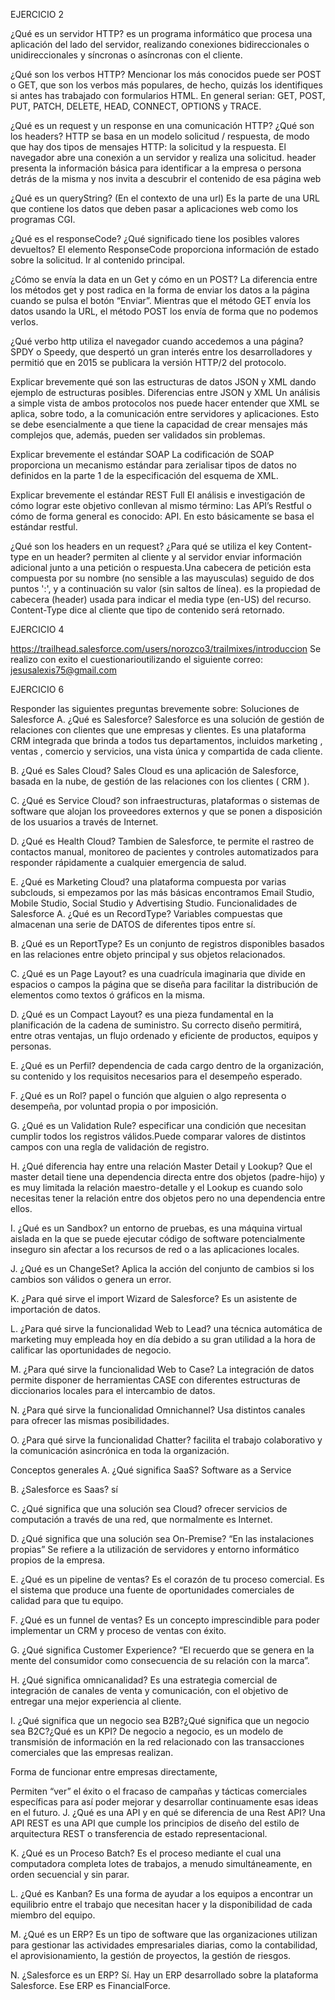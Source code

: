 
EJERCICIO 2

¿Qué es un servidor HTTP? es un programa informático que procesa una aplicación del lado del servidor, realizando conexiones bidireccionales o unidireccionales y síncronas o asíncronas con el cliente.

¿Qué son los verbos HTTP? Mencionar los más conocidos puede ser POST o GET, que son los verbos más populares, de hecho, quizás los identifiques si antes has trabajado con formularios HTML. En general serian: GET, POST, PUT, PATCH, DELETE, HEAD, CONNECT, OPTIONS y TRACE.

¿Qué es un request y un response en una comunicación HTTP? ¿Qué son los headers? HTTP se basa en un modelo solicitud / respuesta, de modo que hay dos tipos de mensajes HTTP: la solicitud y la respuesta. El navegador abre una conexión a un servidor y realiza una solicitud. header presenta la información básica para identificar a la empresa o persona detrás de la misma y nos invita a descubrir el contenido de esa página web

¿Qué es un queryString? (En el contexto de una url) Es la parte de una URL que contiene los datos que deben pasar a aplicaciones web como los programas CGI.

¿Qué es el responseCode? ¿Qué significado tiene los posibles valores devueltos? El elemento ResponseCode proporciona información de estado sobre la solicitud. Ir al contenido principal.

¿Cómo se envía la data en un Get y cómo en un POST? La diferencia entre los métodos get y post radica en la forma de enviar los datos a la página cuando se pulsa el botón “Enviar”. Mientras que el método GET envía los datos usando la URL, el método POST los envía de forma que no podemos verlos.

¿Qué verbo http utiliza el navegador cuando accedemos a una página? SPDY o Speedy, que despertó un gran interés entre los desarrolladores y permitió que en 2015 se publicara la versión HTTP/2 del protocolo.

Explicar brevemente qué son las estructuras de datos JSON y XML dando ejemplo de estructuras posibles. Diferencias entre JSON y XML Un análisis a simple vista de ambos protocolos nos puede hacer entender que XML se aplica, sobre todo, a la comunicación entre servidores y aplicaciones. Esto se debe esencialmente a que tiene la capacidad de crear mensajes más complejos que, además, pueden ser validados sin problemas.

Explicar brevemente el estándar SOAP La codificación de SOAP proporciona un mecanismo estándar para zerialisar tipos de datos no definidos en la parte 1 de la especificación del esquema de XML.

Explicar brevemente el estándar REST Full El análisis e investigación de cómo lograr este objetivo conllevan al mismo término: Las API’s Restful o cómo de forma general es conocido: API. En esto básicamente se basa el estándar restful.

¿Qué son los headers en un request? ¿Para qué se utiliza el key Content-type en un header? permiten al cliente y al servidor enviar información adicional junto a una petición o respuesta.Una cabecera de petición esta compuesta por su nombre (no sensible a las mayusculas) seguido de dos puntos ':', y a continuación su valor (sin saltos de línea). es la propiedad de cabecera (header) usada para indicar el media type (en-US) del recurso. Content-Type dice al cliente que tipo de contenido será retornado.

EJERCICIO 4

https://trailhead.salesforce.com/users/norozco3/trailmixes/introduccion
Se realizo con exito el cuestionarioutilizando el siguiente correo: jesusalexis75@gmail.com


EJERCICIO 6 

Responder las siguientes preguntas brevemente sobre: Soluciones de Salesforce A. ¿Qué es Salesforce? Salesforce es una solución de gestión de relaciones con clientes que une empresas y clientes. Es una plataforma CRM integrada que brinda a todos tus departamentos, incluidos marketing , ventas , comercio y servicios, una vista única y compartida de cada cliente.

B. ¿Qué es Sales Cloud? Sales Cloud es una aplicación de Salesforce, basada en la nube, de gestión de las relaciones con los clientes ( CRM ).

C. ¿Qué es Service Cloud? son infraestructuras, plataformas o sistemas de software que alojan los proveedores externos y que se ponen a disposición de los usuarios a través de Internet.

D. ¿Qué es Health Cloud? Tambien de Salesforce, te permite el rastreo de contactos manual, monitoreo de pacientes y controles automatizados para responder rápidamente a cualquier emergencia de salud.

E. ¿Qué es Marketing Cloud? una plataforma compuesta por varias subclouds, si empezamos por las más básicas encontramos Email Studio, Mobile Studio, Social Studio y Advertising Studio. Funcionalidades de Salesforce A. ¿Qué es un RecordType? Variables compuestas que almacenan una serie de DATOS de diferentes tipos entre sí.

B. ¿Qué es un ReportType? Es un conjunto de registros disponibles basados en las relaciones entre objeto principal y sus objetos relacionados.

C. ¿Qué es un Page Layout? es una cuadrícula imaginaria que divide en espacios o campos la página que se diseña para facilitar la distribución de elementos como textos ó gráficos en la misma.

D. ¿Qué es un Compact Layout? es una pieza fundamental en la planificación de la cadena de suministro. Su correcto diseño permitirá, entre otras ventajas, un flujo ordenado y eficiente de productos, equipos y personas.

E. ¿Qué es un Perfil? dependencia de cada cargo dentro de la organización, su contenido y los requisitos necesarios para el desempeño esperado.

F. ¿Qué es un Rol? papel o función que alguien o algo representa o desempeña, por voluntad propia o por imposición.

G. ¿Qué es un Validation Rule? especificar una condición que necesitan cumplir todos los registros válidos.Puede comparar valores de distintos campos con una regla de validación de registro.

H. ¿Qué diferencia hay entre una relación Master Detail y Lookup? Que el master detail tiene una dependencia directa entre dos objetos (padre-hijo) y es muy limitada la relación maestro-detalle y el Lookup es cuando solo necesitas tener la relación entre dos objetos pero no una dependencia entre ellos.

I. ¿Qué es un Sandbox? un entorno de pruebas, es una máquina virtual aislada en la que se puede ejecutar código de software potencialmente inseguro sin afectar a los recursos de red o a las aplicaciones locales.

J. ¿Qué es un ChangeSet? Aplica la acción del conjunto de cambios si los cambios son válidos o genera un error.

K. ¿Para qué sirve el import Wizard de Salesforce? Es un asistente de importación de datos.

L. ¿Para qué sirve la funcionalidad Web to Lead? una técnica automática de marketing muy empleada hoy en día debido a su gran utilidad a la hora de calificar las oportunidades de negocio.

M. ¿Para qué sirve la funcionalidad Web to Case? La integración de datos permite disponer de herramientas CASE con diferentes estructuras de diccionarios locales para el intercambio de datos.

N. ¿Para qué sirve la funcionalidad Omnichannel? Usa distintos canales para ofrecer las mismas posibilidades.

O. ¿Para qué sirve la funcionalidad Chatter? facilita el trabajo colaborativo y la comunicación asincrónica en toda la organización.

Conceptos generales A. ¿Qué significa SaaS? Software as a Service

B. ¿Salesforce es Saas? sí

C. ¿Qué significa que una solución sea Cloud? ofrecer servicios de computación a través de una red, que normalmente es Internet.

D. ¿Qué significa que una solución sea On-Premise? “En las instalaciones propias” Se refiere a la utilización de servidores y entorno informático propios de la empresa.

E. ¿Qué es un pipeline de ventas? Es el corazón de tu proceso comercial. Es el sistema que produce una fuente de oportunidades comerciales de calidad para que tu equipo.

F. ¿Qué es un funnel de ventas? Es un concepto imprescindible para poder implementar un CRM y proceso de ventas con éxito.

G. ¿Qué significa Customer Experience? “El recuerdo que se genera en la mente del consumidor como consecuencia de su relación con la marca”.

H. ¿Qué significa omnicanalidad? Es una estrategia comercial de integración de canales de venta y comunicación, con el objetivo de entregar una mejor experiencia al cliente.

I. ¿Qué significa que un negocio sea B2B?¿Qué significa que un negocio sea B2C?¿Qué es un KPI? De negocio a negocio, es un modelo de transmisión de información en la red relacionado con las transacciones comerciales que las empresas realizan.

Forma de funcionar entre empresas directamente,

Permiten “ver” el éxito o el fracaso de campañas y tácticas comerciales específicas para así poder mejorar y desarrollar continuamente esas ideas en el futuro. J. ¿Qué es una API y en qué se diferencia de una Rest API? Una API REST es una API que cumple los principios de diseño del estilo de arquitectura REST o transferencia de estado representacional.

K. ¿Qué es un Proceso Batch? Es el proceso mediante el cual una computadora completa lotes de trabajos, a menudo simultáneamente, en orden secuencial y sin parar.

L. ¿Qué es Kanban? Es una forma de ayudar a los equipos a encontrar un equilibrio entre el trabajo que necesitan hacer y la disponibilidad de cada miembro del equipo.

M. ¿Qué es un ERP? Es un tipo de software que las organizaciones utilizan para gestionar las actividades empresariales diarias, como la contabilidad, el aprovisionamiento, la gestión de proyectos, la gestión de riesgos.

N. ¿Salesforce es un ERP? Sí. Hay un ERP desarrollado sobre la plataforma Salesforce. Ese ERP es FinancialForce.  